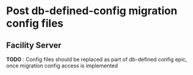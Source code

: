 # Post db-defined-config migration config files

## Facility Server

**TODO** : Config files should be replaced as part of db-defined config epic, once migration config access is implemented
